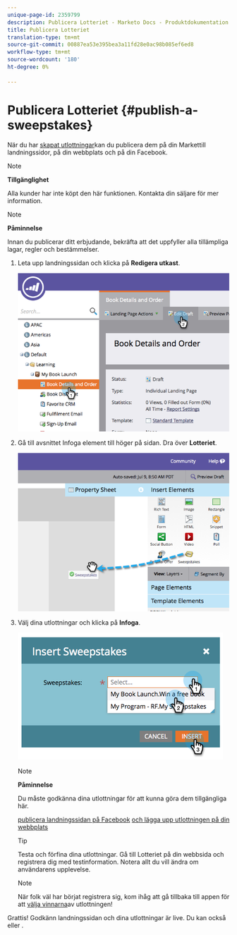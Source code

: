 ```yaml
---
unique-page-id: 2359799
description: Publicera Lotteriet - Marketo Docs - Produktdokumentation
title: Publicera Lotteriet
translation-type: tm+mt
source-git-commit: 00887ea53e395bea3a11fd28e0ac98b085ef6ed8
workflow-type: tm+mt
source-wordcount: '180'
ht-degree: 0%

---
```



# Publicera Lotteriet {#publish-a-sweepstakes}

När du har [skapat utlottningar](create-sweepstakes.md)kan du publicera dem på din Markettill landningssidor, på din webbplats och på din Facebook.

>[!NOTE]
>
>**Tillgänglighet**
>
>Alla kunder har inte köpt den här funktionen. Kontakta din säljare för mer information.

>[!NOTE]
>
>**Påminnelse**
>
>Innan du publicerar ditt erbjudande, bekräfta att det uppfyller alla tillämpliga lagar, regler och bestämmelser.

1. Leta upp landningssidan och klicka på **Redigera utkast**.

   ![](assets/image2014-9-25-17-3a41-3a27.png)

1. Gå till avsnittet Infoga element till höger på sidan. Dra över **Lotteriet**.

   ![](assets/image2014-9-25-17-3a41-3a31.png)

1. Välj dina utlottningar och klicka på **Infoga**.

   ![](assets/image2014-9-25-17-3a41-3a35.png)

   >[!NOTE]
   >
   >**Påminnelse**
   >
   >
   >Du måste godkänna dina utlottningar för att kunna göra dem tillgängliga här.

   [publicera landningssidan på Facebook](../../../../product-docs/demand-generation/facebook/publish-landing-pages-to-facebook.md) [och lägga upp utlottningen på din webbplats](../../../../product-docs/demand-generation/social/social-functions/deploy-social-on-your-website.md)

   >[!TIP]
   >
   >Testa och förfina dina utlottningar. Gå till Lotteriet på din webbsida och registrera dig med testinformation. Notera allt du vill ändra om användarens upplevelse.

   >[!NOTE]
   >
   >När folk väl har börjat registrera sig, kom ihåg att gå tillbaka till appen för att [välja vinnarna](select-sweepstakes-winners.md)av utlottningen!

Grattis! Godkänn landningssidan och dina utlottningar är live. Du kan också eller .